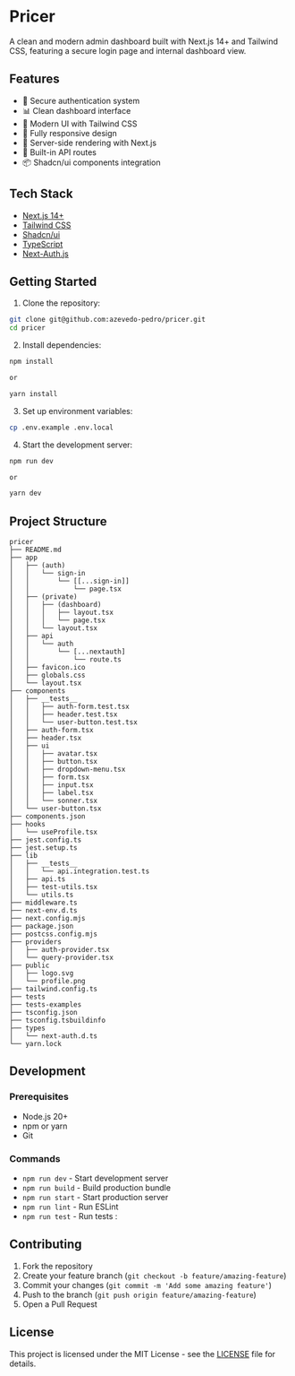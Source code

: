 # Pricer

A clean and modern admin dashboard built with Next.js 14+ and Tailwind CSS, featuring a secure login page and internal dashboard view.

## Features

- 🔐 Secure authentication system
- 📊 Clean dashboard interface
- 🎨 Modern UI with Tailwind CSS
- 📱 Fully responsive design
- 🚀 Server-side rendering with Next.js
- 🔄 Built-in API routes
- 📦 Shadcn/ui components integration

## Tech Stack

- [Next.js 14+](https://nextjs.org/)
- [Tailwind CSS](https://tailwindcss.com/)
- [Shadcn/ui](https://ui.shadcn.com/)
- [TypeScript](https://www.typescriptlang.org/)
- [Next-Auth.js](https://next-auth.js.org/)

## Getting Started

1. Clone the repository:

```bash
git clone git@github.com:azevedo-pedro/pricer.git
cd pricer
```

2. Install dependencies:

```bash
npm install

or

yarn install
```

3. Set up environment variables:

```bash
cp .env.example .env.local
```

4. Start the development server:

```bash
npm run dev

or

yarn dev
```

## Project Structure

```
pricer
├── README.md
├── app
│   ├── (auth)
│   │   └── sign-in
│   │       └── [[...sign-in]]
│   │           └── page.tsx
│   ├── (private)
│   │   ├── (dashboard)
│   │   │   ├── layout.tsx
│   │   │   └── page.tsx
│   │   └── layout.tsx
│   ├── api
│   │   └── auth
│   │       └── [...nextauth]
│   │           └── route.ts
│   ├── favicon.ico
│   ├── globals.css
│   └── layout.tsx
├── components
│   ├── __tests__
│   │   ├── auth-form.test.tsx
│   │   ├── header.test.tsx
│   │   └── user-button.test.tsx
│   ├── auth-form.tsx
│   ├── header.tsx
│   ├── ui
│   │   ├── avatar.tsx
│   │   ├── button.tsx
│   │   ├── dropdown-menu.tsx
│   │   ├── form.tsx
│   │   ├── input.tsx
│   │   ├── label.tsx
│   │   └── sonner.tsx
│   └── user-button.tsx
├── components.json
├── hooks
│   └── useProfile.tsx
├── jest.config.ts
├── jest.setup.ts
├── lib
│   ├── __tests__
│   │   └── api.integration.test.ts
│   ├── api.ts
│   ├── test-utils.tsx
│   └── utils.ts
├── middleware.ts
├── next-env.d.ts
├── next.config.mjs
├── package.json
├── postcss.config.mjs
├── providers
│   ├── auth-provider.tsx
│   └── query-provider.tsx
├── public
│   ├── logo.svg
│   └── profile.png
├── tailwind.config.ts
├── tests
├── tests-examples
├── tsconfig.json
├── tsconfig.tsbuildinfo
├── types
│   └── next-auth.d.ts
└── yarn.lock
```

## Development

### Prerequisites

- Node.js 20+
- npm or yarn
- Git

### Commands

- `npm run dev` - Start development server
- `npm run build` - Build production bundle
- `npm run start` - Start production server
- `npm run lint` - Run ESLint
- `npm run test` - Run tests
  :

## Contributing

1. Fork the repository
2. Create your feature branch (`git checkout -b feature/amazing-feature`)
3. Commit your changes (`git commit -m 'Add some amazing feature'`)
4. Push to the branch (`git push origin feature/amazing-feature`)
5. Open a Pull Request

## License

This project is licensed under the MIT License - see the [LICENSE](LICENSE) file for details.
